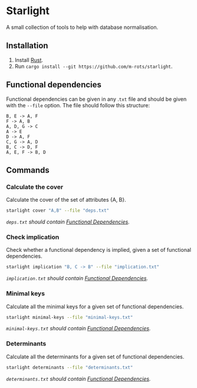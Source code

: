 # Starlight

A small collection of tools to help with database normalisation.

## Installation

1. Install [Rust](https://www.rust-lang.org/tools/install).
2. Run `cargo install --git https://github.com/m-rots/starlight`.

## Functional dependencies

Functional dependencies can be given in any .`txt` file and should be given with the `--file` option.
The file should follow this structure:

```
B, E -> A, F
F -> A, B
A, D, G -> C
A -> E
D -> A, F
C, G -> A, D
B, C -> D, F
A, E, F -> B, D
```

## Commands

### Calculate the cover

Calculate the cover of the set of attributes {A, B}.

```bash
starlight cover "A,B" --file "deps.txt"
```

*`deps.txt` should contain [Functional Dependencies](#functional-dependencies).*

### Check implication

Check whether a functional dependency is implied, given a set of functional dependencies.

```bash
starlight implication "B, C -> B" --file "implication.txt"
```

*`implication.txt` should contain [Functional Dependencies](#functional-dependencies).*

### Minimal keys

Calculate all the minimal keys for a given set of functional dependencies.

```bash
starlight minimal-keys --file "minimal-keys.txt"
```

*`minimal-keys.txt` should contain [Functional Dependencies](#functional-dependencies).*

### Determinants

Calculate all the determinants for a given set of functional dependencies.

```bash
starlight determinants --file "determinants.txt"
```

*`determinants.txt` should contain [Functional Dependencies](#functional-dependencies).*
